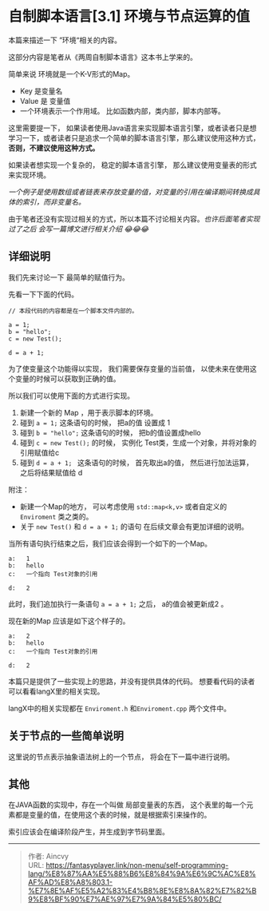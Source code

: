 # 自制脚本语言[3.1] 环境与节点运算的值


本篇来描述一下 ”环境“相关的内容。

这部分内容是笔者从《两周自制脚本语言》这本书上学来的。

简单来说 环境就是一个K-V形式的Map。

- Key 是变量名
- Value 是 变量值 
- 一个环境表示一个作用域。 比如函数内部，类内部，脚本内部等。

这里需要提一下， 如果读者使用Java语言来实现脚本语言引擎，或者读者只是想学习一下，或者读者只是追求一个简单的脚本语言引擎，那么建议使用这种方式， **否则，不建议使用这种方式。**

如果读者想实现一个复杂的， 稳定的脚本语言引擎， 那么建议使用变量表的形式来实现环境。

*一个例子是使用数组或者链表来存放变量的值，对变量的引用在编译期间转换成具体的索引，而非变量名。*

由于笔者还没有实现过相关的方式，所以本篇不讨论相关内容。*也许后面笔者实现过了之后 会写一篇博文进行相关介绍 😂😂😂*

## 详细说明

我们先来讨论一下 最简单的赋值行为。 

先看一下下面的代码。

```plain
// 本段代码的内容都是在一个脚本文件内部的。

a = 1;
b = "hello";
c = new Test();

d = a + 1;
```

为了使变量这个功能得以实现， 我们需要保存变量的当前值， 以使未来在使用这个变量的时候可以获取到正确的值。

所以我们可以使用下面的方式进行实现。

1. 新建一个新的 Map ，用于表示脚本的环境。
2. 碰到 `a = 1;` 这条语句的时候， 把a的值 设置成 1
3. 碰到 `b = "hello";` 这条语句的时候， 把b的值设置成hello
4. 碰到 `c = new Test();` 的时候， 实例化 Test类，生成一个对象，并将对象的引用赋值给c 
5. 碰到 `d = a + 1; ` 这条语句的时候， 首先取出a的值， 然后进行加法运算， 之后将结果赋值给 d

附注：

- 新建一个Map的地方， 可以考虑使用 `std::map<k,v>`  或者自定义的`Enviroment` 类之类的。
- 关于 `new Test()` 和 `d = a + 1;` 的语句 在后续文章会有更加详细的说明。



当所有语句执行结束之后，我们应该会得到一个如下的一个Map。

```plain
a:   1
b:   hello
c:   一个指向 Test对象的引用 

d:   2
```



此时，我们追加执行一条语句 `a = a + 1;`  之后， a的值会被更新成2 。

现在新的Map 应该是如下这个样子的。

```plain
a:   2
b:   hello
c:   一个指向 Test对象的引用 

d:   2
```



本篇只是提供了一些实现上的思路，并没有提供具体的代码。 想要看代码的读者可以看看langX里的相关实现。

langX中的相关实现都在 `Enviroment.h` 和`Enviroment.cpp` 两个文件中。



## 关于节点的一些简单说明

这里说的节点表示抽象语法树上的一个节点， 将会在下一篇中进行说明。



## 其他

在JAVA函数的实现中，存在一个叫做 局部变量表的东西， 这个表里的每一个元素都是变量的值，在使用这个表的时候，就是根据索引来操作的。

索引应该会在编译阶段产生，并生成到字节码里面。 



---

> 作者: Aincvy  
> URL: https://fantasyplayer.link/non-menu/self-programming-lang/%E8%87%AA%E5%88%B6%E8%84%9A%E6%9C%AC%E8%AF%AD%E8%A8%803.1-%E7%8E%AF%E5%A2%83%E4%B8%8E%E8%8A%82%E7%82%B9%E8%BF%90%E7%AE%97%E7%9A%84%E5%80%BC/  

